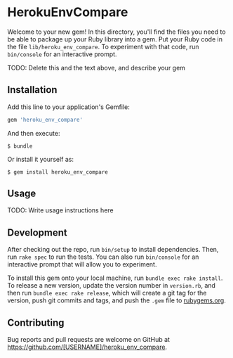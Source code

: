 # HerokuEnvCompare

Welcome to your new gem! In this directory, you'll find the files you need to be able to package up your Ruby library into a gem. Put your Ruby code in the file `lib/heroku_env_compare`. To experiment with that code, run `bin/console` for an interactive prompt.

TODO: Delete this and the text above, and describe your gem

## Installation

Add this line to your application's Gemfile:

```ruby
gem 'heroku_env_compare'
```

And then execute:

    $ bundle

Or install it yourself as:

    $ gem install heroku_env_compare

## Usage

TODO: Write usage instructions here

## Development

After checking out the repo, run `bin/setup` to install dependencies. Then, run `rake spec` to run the tests. You can also run `bin/console` for an interactive prompt that will allow you to experiment.

To install this gem onto your local machine, run `bundle exec rake install`. To release a new version, update the version number in `version.rb`, and then run `bundle exec rake release`, which will create a git tag for the version, push git commits and tags, and push the `.gem` file to [rubygems.org](https://rubygems.org).

## Contributing

Bug reports and pull requests are welcome on GitHub at https://github.com/[USERNAME]/heroku_env_compare.

